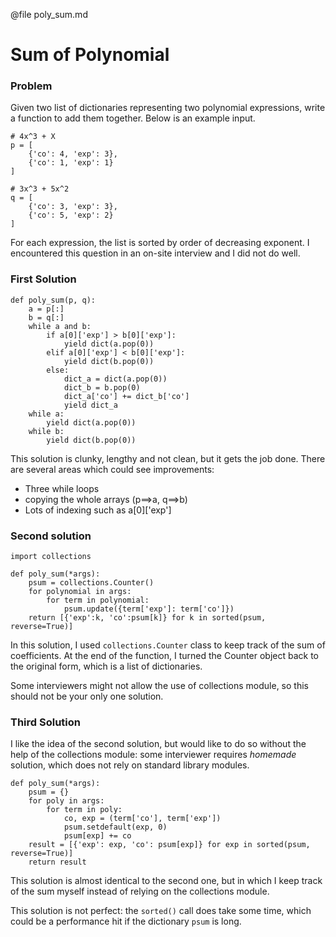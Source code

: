@file poly_sum.md

# Sum of Polynomial

### Problem

Given two list of dictionaries representing two polynomial expressions,
write a function to add them together. Below is an example input.

	# 4x^3 + X
	p = [
	    {'co': 4, 'exp': 3},
	    {'co': 1, 'exp': 1}
	]
	
	# 3x^3 + 5x^2
	q = [
	    {'co': 3, 'exp': 3},
	    {'co': 5, 'exp': 2}
	]
	
For each expression, the list is sorted by order of decreasing exponent.
I encountered this question in an on-site interview and I did not do
well.

### First Solution

	def poly_sum(p, q):
	    a = p[:]
	    b = q[:]
	    while a and b:
	        if a[0]['exp'] > b[0]['exp']:
	            yield dict(a.pop(0))
	        elif a[0]['exp'] < b[0]['exp']:
	            yield dict(b.pop(0))
	        else:
	            dict_a = dict(a.pop(0))
	            dict_b = b.pop(0)
	            dict_a['co'] += dict_b['co']
	            yield dict_a
	    while a:
	        yield dict(a.pop(0))
	    while b:
	        yield dict(b.pop(0))
	

This solution is clunky, lengthy and not clean, but it gets the job
done. There are several areas which could see improvements:

- Three while loops
- copying the whole arrays (p==>a, q==>b)
- Lots of indexing such as a[0]['exp']

### Second solution

	import collections
	
	def poly_sum(*args):
	    psum = collections.Counter()
	    for polynomial in args:
	        for term in polynomial:
	            psum.update({term['exp']: term['co']})
	    return [{'exp':k, 'co':psum[k]} for k in sorted(psum, reverse=True)]

In this solution, I used `collections.Counter` class to keep track of
the sum of coefficients. At the end of the function, I turned the
Counter object back to the original form, which is a list of
dictionaries.

Some interviewers might not allow the use of collections module, so this
should not be your only one solution.

### Third Solution

I like the idea of the second solution, but would like to do so without
the help of the collections module: some interviewer requires *homemade*
solution, which does not rely on standard library modules.

	def poly_sum(*args):
	    psum = {}
	    for poly in args:
	        for term in poly:
	            co, exp = (term['co'], term['exp'])
	            psum.setdefault(exp, 0)
	            psum[exp] += co
	    result = [{'exp': exp, 'co': psum[exp]} for exp in sorted(psum, reverse=True)]
	    return result

This solution is almost identical to the second one, but in which I keep
track of the sum myself instead of relying on the collections module.

This solution is not perfect: the `sorted()` call does take some time,
which could be a performance hit if the dictionary `psum` is long.



